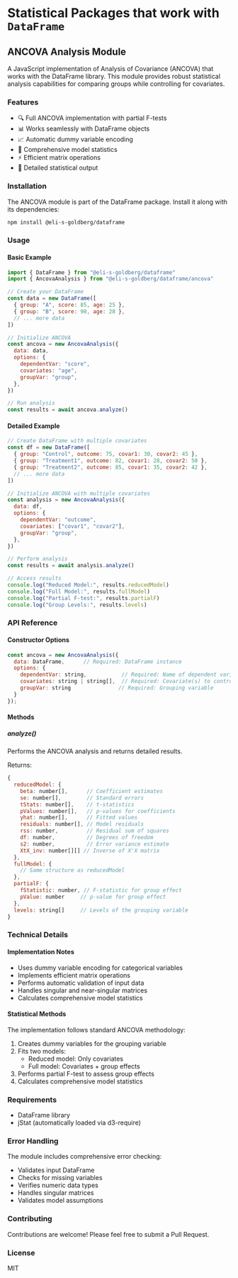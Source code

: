 # Statistical Packages that work with `DataFrame`

## ANCOVA Analysis Module

A JavaScript implementation of Analysis of Covariance (ANCOVA) that works with the DataFrame library. This module provides robust statistical analysis capabilities for comparing groups while controlling for covariates.

### Features

- 🔍 Full ANCOVA implementation with partial F-tests
- 📊 Works seamlessly with DataFrame objects
- 📈 Automatic dummy variable encoding
- 🧮 Comprehensive model statistics
- ⚡ Efficient matrix operations
- 🔬 Detailed statistical output

### Installation

The ANCOVA module is part of the DataFrame package. Install it along with its dependencies:

```bash
npm install @eli-s-goldberg/dataframe
```

### Usage

#### Basic Example

```javascript
import { DataFrame } from "@eli-s-goldberg/dataframe"
import { AncovaAnalysis } from "@eli-s-goldberg/dataframe/ancova"

// Create your DataFrame
const data = new DataFrame([
  { group: "A", score: 85, age: 25 },
  { group: "B", score: 90, age: 28 },
  // ... more data
])

// Initialize ANCOVA
const ancova = new AncovaAnalysis({
  data: data,
  options: {
    dependentVar: "score",
    covariates: "age",
    groupVar: "group",
  },
})

// Run analysis
const results = await ancova.analyze()
```

#### Detailed Example

```javascript
// Create DataFrame with multiple covariates
const df = new DataFrame([
  { group: "Control", outcome: 75, covar1: 30, covar2: 45 },
  { group: "Treatment1", outcome: 82, covar1: 28, covar2: 50 },
  { group: "Treatment2", outcome: 85, covar1: 35, covar2: 42 },
  // ... more data
])

// Initialize ANCOVA with multiple covariates
const analysis = new AncovaAnalysis({
  data: df,
  options: {
    dependentVar: "outcome",
    covariates: ["covar1", "covar2"],
    groupVar: "group",
  },
})

// Perform analysis
const results = await analysis.analyze()

// Access results
console.log("Reduced Model:", results.reducedModel)
console.log("Full Model:", results.fullModel)
console.log("Partial F-test:", results.partialF)
console.log("Group Levels:", results.levels)
```

### API Reference

#### Constructor Options

```javascript
const ancova = new AncovaAnalysis({
  data: DataFrame,      // Required: DataFrame instance
  options: {
    dependentVar: string,           // Required: Name of dependent variable
    covariates: string | string[],  // Required: Covariate(s) to control for
    groupVar: string               // Required: Grouping variable
  }
});
```

#### Methods

##### analyze()

Performs the ANCOVA analysis and returns detailed results.

Returns:

```javascript
{
  reducedModel: {
    beta: number[],      // Coefficient estimates
    se: number[],        // Standard errors
    tStats: number[],    // t-statistics
    pValues: number[],   // p-values for coefficients
    yhat: number[],      // Fitted values
    residuals: number[], // Model residuals
    rss: number,         // Residual sum of squares
    df: number,          // Degrees of freedom
    s2: number,          // Error variance estimate
    XtX_inv: number[][] // Inverse of X'X matrix
  },
  fullModel: {
    // Same structure as reducedModel
  },
  partialF: {
    fStatistic: number, // F-statistic for group effect
    pValue: number     // p-value for group effect
  },
  levels: string[]     // Levels of the grouping variable
}
```

### Technical Details

#### Implementation Notes

- Uses dummy variable encoding for categorical variables
- Implements efficient matrix operations
- Performs automatic validation of input data
- Handles singular and near-singular matrices
- Calculates comprehensive model statistics

#### Statistical Methods

The implementation follows standard ANCOVA methodology:

1. Creates dummy variables for the grouping variable
2. Fits two models:
   - Reduced model: Only covariates
   - Full model: Covariates + group effects
3. Performs partial F-test to assess group effects
4. Calculates comprehensive model statistics

### Requirements

- DataFrame library
- jStat (automatically loaded via d3-require)

### Error Handling

The module includes comprehensive error checking:

- Validates input DataFrame
- Checks for missing variables
- Verifies numeric data types
- Handles singular matrices
- Validates model assumptions

### Contributing

Contributions are welcome! Please feel free to submit a Pull Request.

### License

MIT
